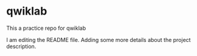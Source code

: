 # qwiklab
This a practice repo for qwiklab

I am editing the README file. Adding some more details about the project description.
